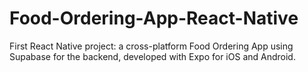 # Food-Ordering-App-React-Native
First React Native project: a cross-platform Food Ordering App using Supabase for the backend, developed with Expo for iOS and Android.
